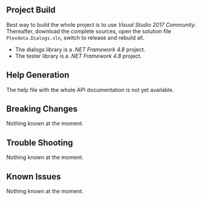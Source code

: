 ## Project Build

Best way to build the whole project is to use _Visual Studio 2017 Community_. Thereafter, download the 
complete sources, open the solution file `Plexdata.Dialogs.sln`, switch to release and rebuild all.

- The dialogs library is a _.NET Framework 4.8_ project.
- The tester library is a _.NET Framework 4.8_ project.

## Help Generation

The help file with the whole API documentation is not yet available.

## Breaking Changes

Nothing known at the moment.

## Trouble Shooting

Nothing known at the moment.

## Known Issues

Nothing known at the moment.

